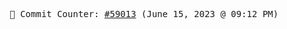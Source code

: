 <p align="center">
    <samp>
        📮 Commit Counter: <a href="https://github.com/Javascript-void0/Javascript-void0/commits/main">#59013</a> (June 15, 2023 @ 09:12 PM)
    </samp>
</p>